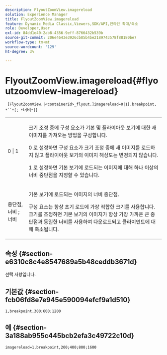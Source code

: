 ```yaml
---
description: FlyoutZoomView.imagereload
solution: Experience Manager
title: FlyoutZoomView.imagereload
feature: Dynamic Media Classic,Viewers,SDK/API,인라인 확대/축소
role: Developer,User
exl-id: 84dd1e40-2ab8-4356-9eff-8766432b539b
source-git-commit: 206e4643e3926cb85b4be2189743578f88180be7
workflow-type: tm+mt
source-wordcount: '129'
ht-degree: 3%

---
```


# FlyoutZoomView.imagereload{#flyoutzoomview-imagereload}

` [FlyoutZoomView.|<containerId>_flyout.]imagereload=0|1[,breakpoint, *``*[; *`너비`*]]`

<table id="table_7DA232CB62134078B788B9AB1452F363"> 
 <tbody> 
  <tr> 
   <td colname="col1"> <p> <span class="codeph"> 0 | 1 </span> </p> </td> 
   <td colname="col2"> <p> 크기 조정 중에 구성 요소가 기본 및 플라이아웃 보기에 대한 새 이미지를 가져오는 방법을 구성합니다. </p> <p><span class="codeph"> 0 </span> 로 설정하면 구성 요소가 크기 조정 중에 새 이미지를 로드하지 않고 플라이아웃 보기의 이미지 해상도는 변경되지 않습니다. </p> <p><span class="codeph"> 1 </span>로 설정하면 기본 보기에 로드되는 이미지에 대해 하나 이상의 너비 중단점을 지정할 수 있습니다. </p> </td> 
  </tr> 
  <tr> 
   <td colname="col1"> <p> <span class="codeph"> 중단점,  <span class="varname"> 너비  </span>;  <span class="varname"> 너비  </span> </span> </p> </td> 
   <td colname="col2"> <p>기본 보기에 로드되는 이미지의 너비 중단점. </p> <p>구성 요소는 항상 초기 로드에 가장 적합한 크기를 사용합니다. 크기를 조정하면 기본 보기의 이미지가 항상 가장 가까운 큰 중단점과 동일한 너비를 사용하여 다운로드되고 클라이언트에 대해 축소됩니다. </p> </td> 
  </tr> 
 </tbody> 
</table>

## 속성 {#section-e6310c8c4e8547689a5b48ceddb3671d}

선택 사항입니다.

## 기본값 {#section-fcb06fd8e7e945e590094efcf9a1d510}

`1,breakpoint,300;600;1200`

## 예 {#section-3a188ab955c445bcb2efa3c49722c10d}

`imagereload=1,breakpoint,200;400;800;1600`
